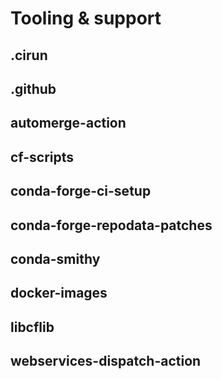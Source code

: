 # Tooling & support

## .cirun
## .github
## automerge-action
## cf-scripts
## conda-forge-ci-setup
## conda-forge-repodata-patches
## conda-smithy
## docker-images
## libcflib
## webservices-dispatch-action
